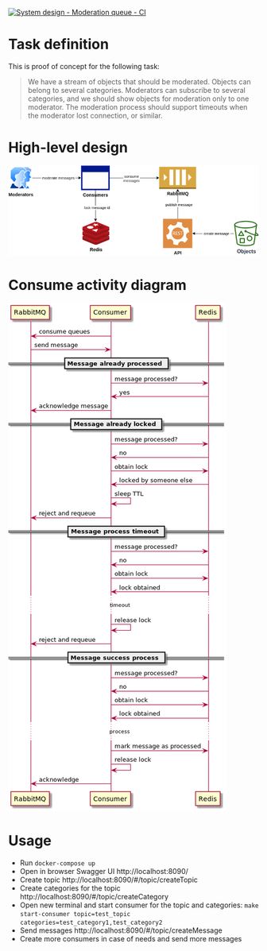 [![System design - Moderation queue - CI](https://github.com/ewgRa/test_tasks/workflows/System%20design%20-%20Moderation%20queue%20-%20CI/badge.svg?branch=master)](https://github.com/ewgRa/test_tasks/actions?query=workflow%3A%22System+design+-+Moderation+queue+-+CI%22)

# Task definition
This is proof of concept for the following task:

> We have a stream of objects that should be moderated. Objects can belong to several categories.
Moderators can subscribe to several categories, and we should show objects for moderation only to one moderator.
The moderation process should support timeouts when the moderator lost connection, or similar.

# High-level design
![](docs/high-level-design.png)

# Consume activity diagram
![](docs/consume-activity-diagram.png)


# Usage
- Run `docker-compose up`
- Open in browser Swagger UI http://localhost:8090/
- Create topic http://localhost:8090/#/topic/createTopic
- Create categories for the topic http://localhost:8090/#/topic/createCategory
- Open new terminal and start consumer for the topic and categories: `make start-consumer topic=test_topic categories=test_category1,test_category2`
- Send messages http://localhost:8090/#/topic/createMessage
- Create more consumers in case of needs and send more messages